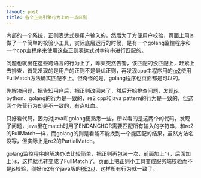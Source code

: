 ```yaml
---
layout: post
title: 各个正则引擎行为上的一点区别
---
```


内部的一个系统，正则表达式是用户输入的，然后为了方便用户校验，页面上用js做了一个简单的校验小工具，实际底层运行的时候，是有一个golang监控程序和一个cpp主程序来使用这些正则表达式对字符串进行匹配的。

问题也就出在这些跨语言的行为上了，昨天突然告警，该匹配的没匹配上，赶紧上去排查，首先发现的是用户的正则不是最优正则，再发现cpp主程序用的[re2](https://github.com/google/re2)使用FullMatch方法确实匹配不上。但奇怪的是，golang程序也页面都是可以的。

先解决问题，把告知用户后，把正则改回来了，然后开始排查问题，发现js、python、golang的行为是一致的，re2 cpp和java pattern的行为是一致的，但这两个阵营行为却是不一致的，有点吐血。

只好看代码，因为对java和golang更熟悉一些，所以看的是这两个的代码，发现了问题，java里在match时用了ENDANCHOR需要匹配所有输入的字符串，和re2的FullMatch一样，而golang的则是看能不能找到一个能匹配的结果，虽然方法名没写，但实际上是re2的PartialMatch。

golang监控程序的解决办法比较简单，把正则再包装一次，前面加上`^(`，后面加上`)$`，这样就也转变成了FullMatch了。页面上把正则小工具变成服务端校验而不是js校验，刚好re2有个java版的[RE2/J](https://github.com/google/re2j)，这样所有行为就一致了。
